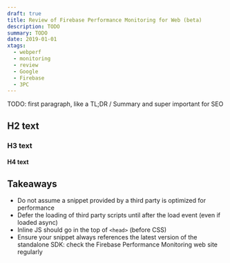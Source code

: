 ```yaml
---
draft: true
title: Review of Firebase Performance Monitoring for Web (beta)
description: TODO
summary: TODO
date: 2019-01-01
xtags:
  - webperf
  - monitoring
  - review
  - Google
  - Firebase
  - 3PC
---
```


TODO: first paragraph, like a TL;DR / Summary and super important for SEO


## H2 text



### H3 text

#### H4 text


## Takeaways

* Do not assume a snippet provided by a third party is optimized for performance
* Defer the loading of third party scripts until after the load event (even if loaded async)
* Inline JS should go in the top of <code>&lt;head&gt;</code> (before CSS)
* Ensure your snippet always references the latest version of the standalone SDK: check the Firebase Performance Monitoring web site regularly


